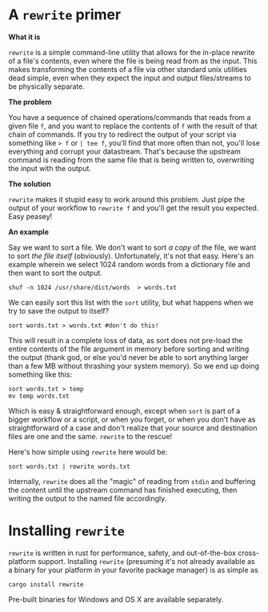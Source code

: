 # A `rewrite` primer

**What it is**

`rewrite` is a simple command-line utility that allows for the in-place rewrite of a file's contents, even where the file is being read from as the input. This makes transforming the contents of a file via other standard unix utilities dead simple, even when they expect the input and output files/streams to be physically separate.

**The problem**

You have a sequence of chained operations/commands that reads from a given file `f`, and you want to replace the contents of `f` with the result of that chain of commands. If you try to redirect the output of your script via something like `> f` or `| tee f`, you'll find that more often than not, you'll lose everything and corrupt your datastream. That's because the upstream command is reading from the same file that is being written to, overwriting the input with the output.

**The solution**

`rewrite` makes it stupid easy to work around this problem. Just pipe the output of your workflow to `rewrite f` and you'll get the result you expected. Easy peasey!

**An example**

Say we want to sort a file. We don't want to sort _a copy_ of the file, we want to sort _the file itself_ (obviously). Unfortunately, it's not that easy. Here's an example wherein we select 1024 random words from a dictionary file and then want to sort the output. 

```
shuf -n 1024 /usr/share/dict/words  > words.txt
```

We can easily sort this list with the `sort` utility, but what happens when we try to save the output to itself?

```
sort words.txt > words.txt #don't do this!
```

This will result in a complete loss of data, as sort does not pre-load the entire contents of the file argument in memory before sorting and writing the output (thank god, or else you'd never be able to sort anything larger than a few MB without thrashing your system memory). So we end up doing something like this:

```
sort words.txt > temp
mv temp words.txt
```

Which is easy & straightforward enough, except when `sort` is part of a bigger workflow or a script, or when you forget, or when you don't have as straightforward of a case and don't realize that your source and destination files are one and the same. `rewrite` to the rescue!

Here's how simple using `rewrite` here would be:

`sort words.txt | rewrite words.txt`

Internally, `rewrite` does all the "magic" of reading from `stdin` and buffering the content until the upstream command has finished executing, then writing the output to the named file accordingly.



# Installing `rewrite`

`rewrite` is written in rust for performance, safety, and out-of-the-box cross-platform support. Installing `rewrite` (presuming it's not already available as a binary for your platform in your favorite package manager) is as simple as 

```
cargo install rewrite
```

Pre-built binaries for Windows and OS X are available separately.